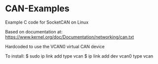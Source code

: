 # CAN-Examples
Example C code for SocketCAN on Linux

Based on documentation at:
https://www.kernel.org/doc/Documentation/networking/can.txt

Hardcoded to use the VCAN0 virtual CAN device

To install:
$ sudo ip link add type vcan
$ ip link add dev vcan0 type vcan

